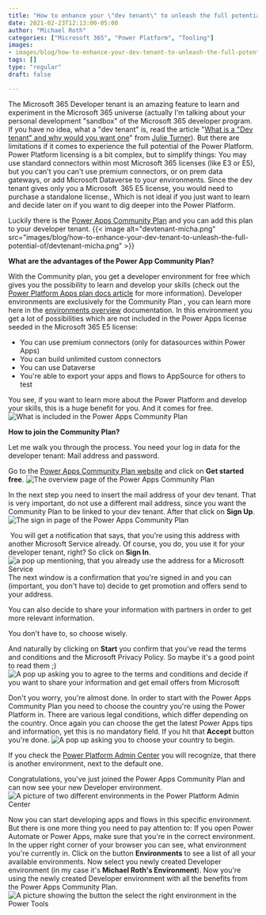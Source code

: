```yaml
---
title: "How to enhance your \"dev tenant\" to unleash the full potential of the Power Platform"
date: 2021-02-23T12:13:00-05:00
author: "Michael Roth"
categories: ["Microsoft 365", "Power Platform", "Tooling"]
images:
- images/blog/how-to-enhance-your-dev-tenant-to-unleash-the-full-potential-of/devtenant-micha.png
tags: []
type: "regular"
draft: false

---
```


The Microsoft 365 Developer tenant is an amazing feature to learn and
experiment in the Microsoft 365 universe (actually I'm talking about
your personal development "sandbox" of the Microsoft 365 developer
program. If you have no idea, what a "dev tenant" is, read the article
"[What is a "Dev tenant" and why would you want
one](https://techcommunity.microsoft.com/t5/microsoft-365-pnp-blog/what-is-a-dev-tenant-and-why-would-you-want-one/ba-p/2036610)"
from [Julie
Turner](https://techcommunity.microsoft.com/t5/user/viewprofilepage/user-id/605)).
But there are limitations if it comes to experience the full potential
of the Power Platform. Power Platform licensing is a bit complex, but to
simplify things: You may use standard connectors within most Microsoft
365 licenses (like E3 or E5), but you can't you can't use premium
connectors, or on prem data gateways, or add Microsoft Dataverse to your
environments. Since the dev tenant gives only you a Microsoft  365 E5
license, you would need to purchase a standalone license., Which is not
ideal if you just want to learn and decide later on if you want to dig
deeper into the Power Platform.

Luckily there is the [Power Apps Community
Plan](https://powerapps.microsoft.com/en-us/communityplan/) and you can
add this plan to your developer tenant.
{{< image alt="devtenant-micha.png" src="images/blog/how-to-enhance-your-dev-tenant-to-unleash-the-full-potential-of/devtenant-micha.png" >}}

**What are the advantages of the Power App Community Plan?**

With the Community plan, you get a developer environment for free which
gives you the possibility to learn and develop your skills (check out
the [Power Platform Apps plan docs
article](https://docs.microsoft.com/en-us/powerapps/maker/dev-community-plan)
for more information). Developer environments are exclusively for the
Community Plan , you can learn more here in the [environments
overview](https://docs.microsoft.com/en-us/power-platform/admin/environments-overview)
documentation. In this environment you get a lot of possibilities which
are not included in the Power Apps license seeded in the Microsoft 365
E5 license:

-   You can use premium connectors (only for datasources within Power
    Apps)
-   You can build unlimited custom connectors
-   You can use Dataverse
-   You're able to export your apps and flows to AppSource for others to
    test

You see, if you want to learn more about the Power Platform and develop
your skills, this is a huge benefit for you. And it comes for free.
![What is included in the Power Apps Community
Plan](https://techcommunity.microsoft.com/t5/image/serverpage/image-id/256937i7899F1A0F2955BC5/image-size/large?v=v2&px=999 "included.png")

**How to join the Community Plan?**

Let me walk you through the process. You need your log in data for the
developer tenant: Mail address and password.

Go to the [Power Apps Community Plan
website](https://powerapps.microsoft.com/en-us/communityplan/) and click
on **Get started free**.
![The overview page of the Power Apps Community
Plan](https://techcommunity.microsoft.com/t5/image/serverpage/image-id/256942i4976C5B4524E2CB1/image-size/large?v=v2&px=999 "Overview.png")

In the next step you need to insert the mail address of your dev tenant.
That is very important, do not use a different mail address, since you
want the Community Plan to be linked to your dev tenant. After that
click on **Sign Up**.
![The sign in page of the Power Apps Community
Plan](https://techcommunity.microsoft.com/t5/image/serverpage/image-id/256941i50B9733951FCCCC7/image-size/large?v=v2&px=999 "getstarted.png")

 You will get a notification that says, that you're using this address
with another Microsoft Service already. Of course, you do, you use it
for your developer tenant, right? So click on **Sign In**. 
![a pop up mentioning, that you already use the address for a Microsoft
Service](https://techcommunity.microsoft.com/t5/image/serverpage/image-id/256943i06A9BC3CDDDD7AD6/image-size/large?v=v2&px=999 "noworries.png")
The next window is a confirmation that you're signed in and you can
(important, you don't have to) decide to get promotion and offers send
to your address.

You can also decide to share your information with partners in order to
get more relevant information.

You don't have to, so choose wisely.

And naturally by clicking on **Start** you confirm that you've read the
terms and conditions and the Microsoft Privacy Policy. So maybe it's a
good point to read them ;)
![A pop up asking you to agree to the terms and conditions and decide
if you want to share your information and get email offers from
Microsoft](https://techcommunity.microsoft.com/t5/image/serverpage/image-id/256944i170AD02568EC2836/image-size/large?v=v2&px=999 "almost.png")

Don't you worry, you're almost done. In order to start with the Power
Apps Community Plan you need to choose the country you're using the
Power Platform in. There are various legal conditions, which differ
depending on the country. Once again you can choose the get the latest
Power Apps tips and information, yet this is no mandatory field.
If you hit that **Accept** button you're done.
![A pop up asking you to choose your country to
begin.](https://techcommunity.microsoft.com/t5/image/serverpage/image-id/256945iAC1920C40062063D/image-size/large?v=v2&px=999 "lastthing.png")

If you check the [Power Platform Admin Center](https://aka.ms/ppac) you
will recognize, that there is another environment, next to the default
one.

Congratulations, you've just joined the Power Apps Community Plan and
can now see your new Developer environment. 
![A picture of two different environments in the Power Platform Admin
Center](https://techcommunity.microsoft.com/t5/image/serverpage/image-id/256946i43B4897F6A4B93C5/image-size/large?v=v2&px=999 "Environments.png")

Now you can start developing apps and flows in this specific
environment.
But there is one more thing you need to pay attention to: If you open
Power Automate or Power Apps, make sure that you're in the correct
environment. In the upper right corner of your browser you can see, what
environment you're currently in. Click on the button **Environments** to
see a list of all your available environments. Now select you newly
created Developer environment (in my case it's **Michael Roth's
Environment**). Now you're using the newly created Developer environment
with all the benefits from the Power Apps Community Plan.
![A picture showing the button the select the right environment in the
Power
Tools](https://techcommunity.microsoft.com/t5/image/serverpage/image-id/256947i8B0EA16561AA3D31/image-size/large?v=v2&px=999 "Choose_environment.png")
